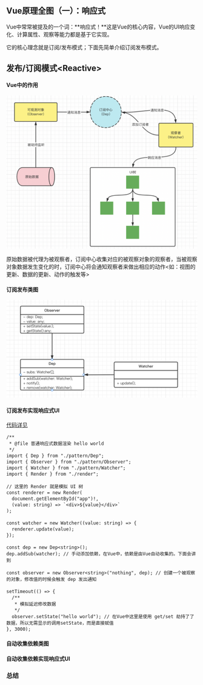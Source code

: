 ## Vue原理全图（一）：响应式

Vue中常常被提及的一个词：**响应式！**这是Vue的核心内容，Vue的UI响应变化、计算属性、观察等能力都是基于它实现。

它的核心理念就是订阅/发布模式；下面先简单介绍订阅发布模式。



## 发布/订阅模式\<Reactive\>

#### Vue中的作用

<img src="./imgs/image-20220721230142492.png" alt="image-20220721230142492" style="zoom:50%;" />



原始数据被代理为被观察者，订阅中心收集对应的被观察对象的观察者，当被观察对象数据发生变化的时，订阅中心将会通知观察者来做出相应的动作\<如：视图的更新、数据的更新、动作的触发等>

#### 订阅发布类图

<img src="./imgs/image-20220725222345501.png" alt="image-20220725222345501" style="zoom:50%;" />

#### 订阅发布实现响应式UI

[代码详见](https://github.com/swdenglian/vue-principle/tree/reactive-normal)

```tsx
/**
 * @file 普通响应式数据渲染 hello world
 */
import { Dep } from "./pattern/Dep";
import { Observer } from "./pattern/Observer";
import { Watcher } from "./pattern/Watcher";
import { Render } from "./render";

// 这里的 Render 就是模拟 UI 树
const renderer = new Render(
  document.getElementById("app")!,
  (value: string) => `<div>${value}</div>`
);

const watcher = new Watcher((value: string) => {
  renderer.update(value);
});

const dep = new Dep<string>();
dep.addSub(watcher); // 手动添加依赖，在Vue中，依赖是由Vue自动收集的。下面会讲到

const observer = new Observer<string>("nothing", dep); // 创建一个被观察的对象，修改值的时候会触发 dep 发出通知

setTimeout(() => {
  /**
   * 模拟延迟修改数据
   */
  observer.setState("hello world"); // 在Vue中这里是使用 get/set 劫持了了数据，所以无需显示的调用setState，而是直接赋值
}, 3000);
```



#### 自动收集依赖类图

#### 自动收集依赖实现响应式UI

### 总结


